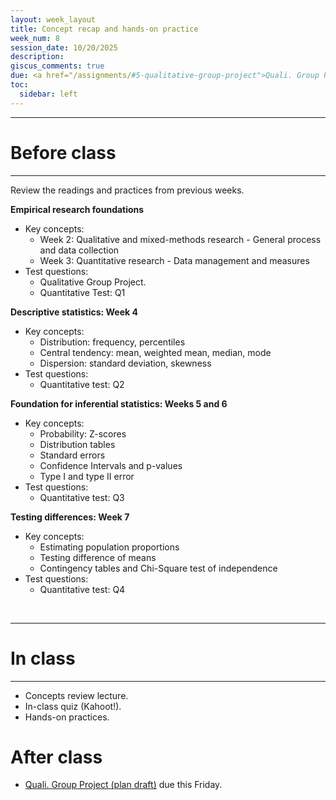 ```yaml
---
layout: week_layout
title: Concept recap and hands-on practice
week_num: 8
session_date: 10/20/2025
description:
giscus_comments: true
due: <a href="/assignments/#5-qualitative-group-project">Quali. Group Project (plan draft)</a>
toc:
  sidebar: left
---
```


---
# Before class
---

Review the readings and practices from previous weeks.

**Empirical research foundations**

- Key concepts:
  - Week 2: Qualitative and mixed-methods research - General process and data collection
  - Week 3: Quantitative research - Data management and measures
- Test questions:
  - Qualitative Group Project.
  - Quantitative Test: Q1

**Descriptive statistics: Week 4**

- Key concepts:
  - Distribution: frequency, percentiles
  - Central tendency: mean, weighted mean, median, mode
  - Dispersion: standard deviation, skewness
- Test questions:
  - Quantitative test: Q2

**Foundation for inferential statistics: Weeks 5 and 6**

- Key concepts:
  - Probability: Z-scores
  - Distribution tables
  - Standard errors
  - Confidence Intervals and p-values
  - Type I and type II error
- Test questions:
  - Quantitative test: Q3

**Testing differences: Week 7**

- Key concepts:
  - Estimating population proportions
  - Testing difference of means
  - Contingency tables and Chi-Square test of independence
- Test questions:
  - Quantitative test: Q4

<br>

---
# In class
---

- Concepts review lecture.
- In-class quiz (Kahoot!).
- Hands-on practices.

# After class

- <a href="/assignments/#5-qualitative-group-project">Quali. Group Project (plan draft)</a> due this Friday.
